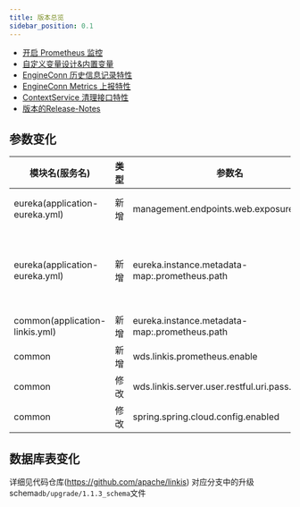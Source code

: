 ```yaml
---
title: 版本总览
sidebar_position: 0.1
--- 
```

- [开启 Prometheus 监控](/deployment/involve-prometheus-into-linkis.md)
- [自定义变量设计&内置变量](/architecture/commons/variable.md)
- [EngineConn 历史信息记录特性](/architecture/computation-governance-services/engine/engine-conn-history.md)
- [EngineConn Metrics 上报特性](/architecture/computation-governance-services/engine/engine-conn-metrics.md)
- [ContextService 清理接口特性](/architecture/public-enhancement-services/context-service/content-service-cleanup.md)
- [版本的Release-Notes](/download/release-notes-1.1.3)

## 参数变化 

| 模块名(服务名)| 类型  |     参数名                                                | 默认值             | 描述                                                    |
| ----------- | ----- | -------------------------------------------------------- | ---------------- | ------------------------------------------------------- |
|eureka(application-eureka.yml) | 新增  | management.endpoints.web.exposure.include|refresh,info,health,metrics   | Spring Boot Actuator暴露端口范围|
|eureka(application-eureka.yml)  | 新增   |eureka.instance.metadata-map:.prometheus.path| ${prometheus.path:/actuator/prometheus} | 注册在eureka元数据中的微服务prometheus监控端口|
|common(application-linkis.yml) | 新增  | eureka.instance.metadata-map:.prometheus.path|${prometheus.path:${prometheus.endpoint}} | 同上|
|common       | 新增  |wds.linkis.prometheus.enable  | false|        |
|common  | 修改  | wds.linkis.server.user.restful.uri.pass.auth               | /api/rest_j/v1/actuator/prometheus|                                 |
|common | 修改  | spring.spring.cloud.config.enabled                   | false|                                |

## 数据库表变化 
详细见代码仓库(https://github.com/apache/linkis) 对应分支中的升级schema`db/upgrade/1.1.3_schema`文件
